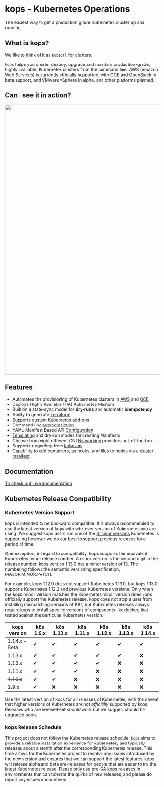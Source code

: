 # kops - Kubernetes Operations

[GoDoc]: https://godoc.org/k8s.io/kops
[GoDoc Widget]: https://godoc.org/k8s.io/kops?status.svg

The easiest way to get a production grade Kubernetes cluster up and running.

## What is kops?

We like to think of it as `kubectl` for clusters.

`kops` helps you create, destroy, upgrade and maintain production-grade, highly
available, Kubernetes clusters from the command line. AWS (Amazon Web Services)
is currently officially supported, with GCE and OpenStack in beta support, and VMware vSphere
in alpha, and other platforms planned.

## Can I see it in action?

<p align="center">
  <a href="https://asciinema.org/a/97298">
  <img src="https://asciinema.org/a/97298.png" width="885"></image>
  </a>
</p>


## Features

* Automates the provisioning of Kubernetes clusters in [AWS](getting_started/aws.md) and [GCE](getting_started/gce.md)
* Deploys Highly Available (HA) Kubernetes Masters
* Built on a state-sync model for **dry-runs** and automatic **idempotency**
* Ability to generate [Terraform](terraform.md)
* Supports custom Kubernetes [add-ons](operations/addons.md)
* Command line [autocompletion](cli/kops_completion.md)
* YAML Manifest Based API [Configuration](manifests_and_customizing_via_api.md)
* [Templating](operations/cluster_template.md) and dry-run modes for creating
 Manifests
* Choose from eight different CNI [Networking](networking.md) providers out-of-the-box
* Supports upgrading from [kube-up](upgrade_from_kubeup.md)
* Capability to add containers, as hooks, and files to nodes via a [cluster manifest](cluster_spec.md)


## Documentation

[To check out Live documentation](https://kubernetes.github.io/kops/)


## Kubernetes Release Compatibility


### Kubernetes Version Support

kops is intended to be backward compatible.  It is always recommended to use the
latest version of kops with whatever version of Kubernetes you are using.  We suggest
kops users run one of the [3 minor versions](https://github.com/kubernetes/community/blob/master/contributors/design-proposals/release/versioning.md#supported-releases-and-component-skew) Kubernetes is supporting however we
do our best to support previous releases for a period of time.

One exception, in regard to compatibility, kops supports the equivalent
Kubernetes minor release number.  A minor version is the second digit in the
release number.  kops version 1.13.0 has a minor version of 13. The numbering
follows the semantic versioning specification, MAJOR.MINOR.PATCH.

For example, kops 1.12.0 does not support Kubernetes 1.13.0, but kops 1.13.0
supports Kubernetes 1.12.2 and previous Kubernetes versions. Only when the kops minor
version matches the Kubernetes minor version does kops officially support the
Kubernetes release.  kops does not stop a user from installing mismatching
versions of K8s, but Kubernetes releases always require kops to install specific
versions of components like docker, that tested against the particular
Kubernetes version.

| kops version  | k8s 1.9.x | k8s 1.10.x | k8s 1.11.x | k8s 1.12.x | k8s 1.13.x | k8s 1.14.x |
|---------------|-----------|------------|------------|------------|------------|------------|
| 1.14.x - Beta | ✔         | ✔          | ✔          | ✔          | ✔          | ✔          |
| 1.13.x        | ✔         | ✔          | ✔          | ✔          | ✔          | ❌         |
| 1.12.x        | ✔         | ✔          | ✔          | ✔          | ❌         | ❌         |
| 1.11.x        | ✔         | ✔          | ✔          | ❌         | ❌         | ❌         |
| ~~1.10.x~~    | ✔         | ✔          | ❌         | ❌         | ❌         | ❌         |
| ~~1.9.x~~     | ✔         | ❌         | ❌         | ❌         | ❌         | ❌         |

Use the latest version of kops for all releases of Kubernetes, with the caveat
that higher versions of Kubernetes are not _officially_ supported by kops. Releases who are ~~crossed out~~ _should_ work but we suggest should be upgraded soon.

### kops Release Schedule

This project does not follow the Kubernetes release schedule.  `kops` aims to
provide a reliable installation experience for kubernetes, and typically
releases about a month after the corresponding Kubernetes release. This time
allows for the Kubernetes project to resolve any issues introduced by the new
version and ensures that we can support the latest features. kops will release
alpha and beta pre-releases for people that are eager to try the latest
Kubernetes release.  Please only use pre-GA kops releases in environments that
can tolerate the quirks of new releases, and please do report any issues
encountered.
